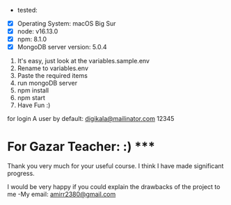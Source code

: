  - tested:
 - [x] Operating System: macOS Big Sur
 - [x] node: v16.13.0
 - [x] npm: 8.1.0
 - [x] MongoDB server version: 5.0.4

1) It's easy, just look at the variables.sample.env
2) Rename to variables.env
3) Paste the required items
4) run mongoDB server
5) npm install
6) npm start
7) Have Fun :)

for login A user by default:
digikala@mailinator.com
12345
 
# For Gazar Teacher: :) ***
Thank you very much for your useful course.
I think I have made significant progress.

I would be very happy if you could explain
 the drawbacks of the project to me
-My email: amirr2380@gmail.com
